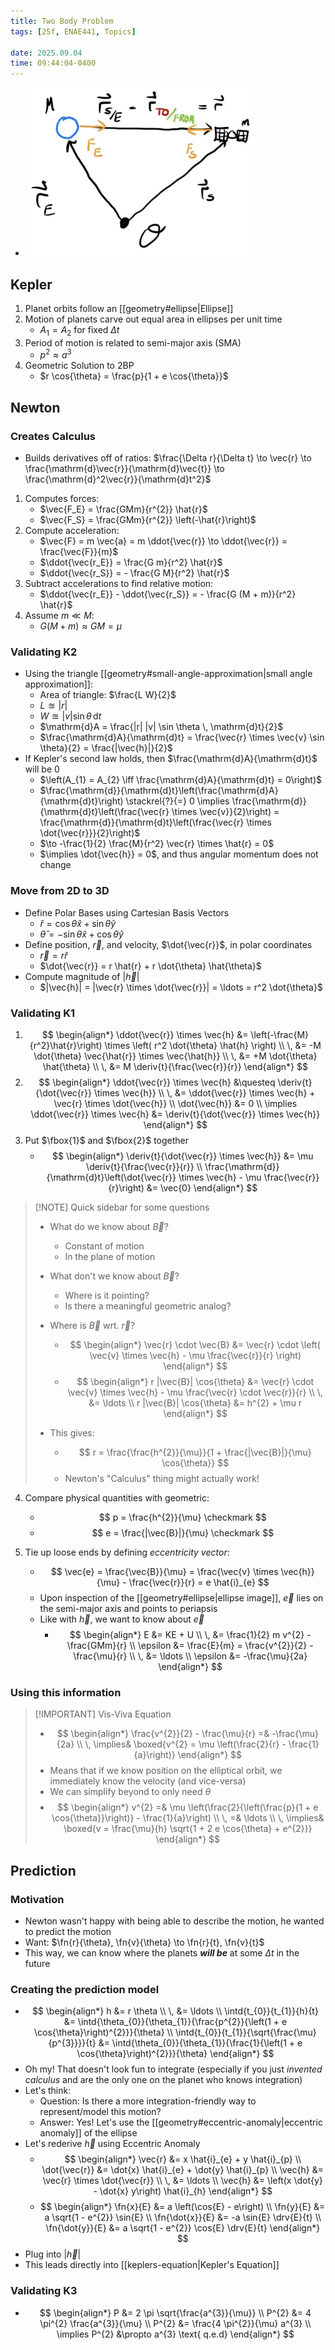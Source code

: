 ```yaml
---
title: Two Body Problem
tags: [25f, ENAE441, Topics]

date: 2025.09.04
time: 09:44:04-0400
---
```


- ![Sketch of the Two Body Problem (from Dr. Martin's notes)](assets/2BP-sketch.png) 

## Kepler

1. Planet orbits follow an [[geometry#ellipse|Ellipse]]
2. Motion of planets carve out equal area in ellipses per unit time
    - $A_{1} = A_{2}$ for fixed $\Delta t$
3. Period of motion is related to semi-major axis (SMA)
    - $p^2 \approx a^3$
4. Geometric Solution to 2BP
    - $r \cos{\theta} = \frac{p}{1 + e \cos{\theta}}$

## Newton

### Creates Calculus

- Builds derivatives off of ratios: $\frac{\Delta r}{\Delta t} \to \vec{r} \to \frac{\mathrm{d}\vec{r}}{\mathrm{d}\vec{t}} \to \frac{\mathrm{d}^2\vec{r}}{\mathrm{d}t^2}$

1. Computes forces:
    - $\vec{F_E} = \frac{GMm}{r^{2}} \hat{r}$
    - $\vec{F_S} = \frac{GMm}{r^{2}} \left(-\hat{r}\right)$
2. Compute acceleration:
    - $\vec{F} = m \vec{a} = m \ddot{\vec{r}} \to \ddot{\vec{r}} = \frac{\vec{F}}{m}$
    - $\ddot{\vec{r_E}} = \frac{G m}{r^2} \hat{r}$
    - $\ddot{\vec{r_S}} = - \frac{G M}{r^2} \hat{r}$
3. Subtract accelerations to find relative motion:
    - $\ddot{\vec{r_E}} - \ddot{\vec{r_S}} = - \frac{G (M + m)}{r^2} \hat{r}$
4. Assume $m \ll M$:
    - $G (M + m) \approx G M = \mu$

### Validating K2

- Using the triangle [[geometry#small-angle-approximation|small angle approximation]]:
    - Area of triangle: $\frac{L W}{2}$
    - $L \approxeq |r|$
    - $W \approxeq |v|\sin{\theta} \, \mathrm{d}t$
    - $\mathrm{d}A = \frac{|r| |v| \sin \theta \, \mathrm{d}t}{2}$
    - $\frac{\mathrm{d}A}{\mathrm{d}t} = \frac{\vec{r} \times \vec{v} \sin \theta}{2} = \frac{|\vec{h}|}{2}$
- If Kepler's second law holds, then $\frac{\mathrm{d}A}{\mathrm{d}t}$ will be $0$
    - $\left(A_{1} = A_{2} \iff \frac{\mathrm{d}A}{\mathrm{d}t} = 0\right)$
    - $\frac{\mathrm{d}}{\mathrm{d}t}\left(\frac{\mathrm{d}A}{\mathrm{d}t}\right) \stackrel{?}{=} 0 \implies \frac{\mathrm{d}}{\mathrm{d}t}\left(\frac{\vec{r} \times \vec{v}}{2}\right) = \frac{\mathrm{d}}{\mathrm{d}t}\left(\frac{\vec{r} \times \dot{\vec{r}}}{2}\right)$
    - $\to -\frac{1}{2} \frac{M}{r^2} \vec{r} \times \hat{r} = 0$
    - $\implies \dot{\vec{h}} = 0$, and thus angular momentum does not change

### Move from 2D to 3D

- Define Polar Bases using Cartesian Basis Vectors
    - $\hat{r} = \cos \theta \hat{x} + \sin \theta \hat{y}$
    - $\hat{\theta} = - \sin \theta \hat{x} + \cos \theta \hat{y}$
- Define position, $\vec{r}$, and velocity, $\dot{\vec{r}}$, in polar coordinates
    - $\vec{r} = r \hat{r}$
    - $\dot{\vec{r}} = r \hat{r} + r \dot{\theta} \hat{\theta}$
- Compute magnitude of $|\vec{h}|$
    - $|\vec{h}| = |\vec{r} \times \dot{\vec{r}}| = \ldots = r^2 \dot{\theta}$

### Validating K1

1. $$
        \begin{align*}
            \ddot{\vec{r}} \times \vec{h} &= \left(-\frac{M}{r^2}\hat{r}\right) \times \left( r^2 \dot{\theta} \hat{h} \right) \\
            \, &= -M \dot{\theta} \vec{\hat{r}} \times \vec{\hat{h}} \\
            \, &= +M \dot{\theta} \hat{\theta} \\
            \, &= M \deriv{t}{\frac{\vec{r}}{r}}
        \end{align*}
   $$
2. $$
        \begin{align*}
            \ddot{\vec{r}} \times \vec{h} &\questeq \deriv{t}{\dot{\vec{r}} \times \vec{h}} \\
            \, &= \ddot{\vec{r}} \times \vec{h} + \vec{r} \times \dot{\vec{h}} \\
            \dot{\vec{h}} &= 0 \\
            \implies \ddot{\vec{r}} \times \vec{h} &= \deriv{t}{\dot{\vec{r}} \times \vec{h}}
        \end{align*}
   $$
3. Put $\fbox{1}$ and $\fbox{2}$ together
    - $$
        \begin{align*}
            \deriv{t}{\dot{\vec{r}} \times \vec{h}} &= \mu \deriv{t}{\frac{\vec{r}}{r}} \\
            \frac{\mathrm{d}}{\mathrm{d}t}\left(\dot{\vec{r}} \times \vec{h} - \mu \frac{\vec{r}}{r}\right) &= \vec{0}
        \end{align*}
      $$

> [!NOTE] Quick sidebar for some questions
> - What do we know about $\vec{B}$?
>     - Constant of motion
>     - In the plane of motion
> - What don't we know about $\vec{B}$?
> 
>     - Where is it pointing?
>     - Is there a meaningful geometric analog?
> 
> - Where is $\vec{B}$ wrt. $\vec{r}$?
>     - $$
>         \begin{align*}
>             \vec{r} \cdot \vec{B} &= \vec{r} \cdot \left( \vec{v} \times \vec{h} - \mu \frac{\vec{r}}{r} \right)
>         \end{align*}
>       $$
>     - $$
>         \begin{align*}
>             r |\vec{B}| \cos{\theta} &= \vec{r} \cdot \vec{v} \times \vec{h} - \mu \frac{\vec{r} \cdot \vec{r}}{r} \\
>             \, &= \ldots \\
>             r |\vec{B}| \cos{\theta} &= h^{2} + \mu r
>         \end{align*}
>       $$
> 
> - This gives:
>     - $$
>         r = \frac{\frac{h^{2}}{\mu}}{1 + \frac{|\vec{B}|}{\mu} \cos{\theta}}
>       $$
>     - Newton's "Calculus" thing might actually work!

4. Compare physical quantities with geometric:
    - $$
        p = \frac{h^{2}}{\mu} \checkmark
      $$
    - $$
        e = \frac{|\vec{B}|}{\mu} \checkmark
      $$

5. Tie up loose ends by defining *eccentricity vector*:
    - $$
        \vec{e} = \frac{\vec{B}}{\mu} = \frac{\vec{v} \times \vec{h}}{\mu} - \frac{\vec{r}}{r} = e \hat{i}_{e}
      $$
    - Upon inspection of the [[geometry#ellipse|ellipse image]], $\vec{e}$ lies on the semi-major axis and points to periapsis
    - Like with $\vec{h}$, we want to know about $\vec{e}$
        - $$
            \begin{align*}
                E &= KE + U \\
                \, &= \frac{1}{2} m v^{2} - \frac{GMm}{r} \\
                \epsilon &= \frac{E}{m} = \frac{v^{2}}{2} - \frac{\mu}{r} \\
                \, &= \ldots \\
                \epsilon &= -\frac{\mu}{2a}
            \end{align*}
          $$

### Using this information
> [!IMPORTANT] Vis-Viva Equation
> - $$
>     \begin{align*}
>         \frac{v^{2}}{2} - \frac{\mu}{r} =& -\frac{\mu}{2a} \\
>         \, \implies& \boxed{v^{2} = \mu \left(\frac{2}{r} - \frac{1}{a}\right)}
>     \end{align*}
>   $$
> - Means that if we know position on the elliptical orbit, we immediately know the velocity (and vice-versa)
> - We can simplify beyond to only need $\theta$
> - $$
>     \begin{align*}
>         v^{2} =& \mu \left(\frac{2}{\left(\frac{p}{1 + e \cos{\theta}}\right)} - \frac{1}{a}\right) \\
>         \, =& \ldots \\
>         \, \implies& \boxed{v = \frac{\mu}{h} \sqrt{1 + 2 e \cos{\theta} + e^{2}}}
>     \end{align*}
>   $$

## Prediction
### Motivation
- Newton wasn't happy with being able to describe the motion, he wanted to predict the motion
- Want: $\fn{r}{\theta}, \fn{v}{\theta} \to \fn{r}{t}, \fn{v}{t}$
- This way, we can know where the planets ***will be*** at some $\Delta t$ in the future
### Creating the prediction model
- $$
    \begin{align*}
        h &= r \theta \\
        \, &= \ldots \\
        \intd{t_{0}}{t_{1}}{h}{t} &= \intd{\theta_{0}}{\theta_{1}}{\frac{p^{2}}{\left(1 + e \cos{\theta}\right)^{2}}}{\theta} \\
        \intd{t_{0}}{t_{1}}{\sqrt{\frac{\mu}{p^{3}}}}{t} &= \intd{\theta_{0}}{\theta_{1}}{\frac{1}{\left(1 + e \cos{\theta}\right)^{2}}}{\theta}
    \end{align*}
  $$
- Oh my! That doesn't look fun to integrate (especially if you just *invented calculus* and are the only one on the planet who knows integration)
- Let's think:
    - Question: Is there a more integration-friendly way to represent/model this motion?
    - Answer: Yes! Let's use the [[geometry#eccentric-anomaly|eccentric anomaly]] of the ellipse
- Let's rederive $\vec{h}$ using Eccentric Anomaly
    - $$
        \begin{align*}
            \vec{r} &= x \hat{i}_{e} + y \hat{i}_{p} \\
            \dot{\vec{r}} &= \dot{x} \hat{i}_{e} + \dot{y} \hat{i}_{p} \\
            \vec{h} &= \vec{r} \times \dot{\vec{r}} \\
            \, &= \ldots \\
            \vec{h} &= \left(x \dot{y} - \dot{x} y\right) \hat{i}_{h} 
        \end{align*}
      $$
    - $$
        \begin{align*}
            \fn{x}{E} &= a \left(\cos{E} - e\right) \\
            \fn{y}{E} &= a \sqrt{1 - e^{2}} \sin{E} \\
            \fn{\dot{x}}{E} &= -a \sin{E} \drv{E}{t} \\
            \fn{\dot{y}}{E} &= a \sqrt{1 - e^{2}} \cos{E} \drv{E}{t}
        \end{align*}
      $$
- Plug into $|\vec{h}|$
- This leads directly into [[keplers-equation|Kepler's Equation]]
### Validating K3
- $$
    \begin{align*}
        P &= 2 \pi \sqrt{\frac{a^{3}}{\mu}} \\
        P^{2} &= 4 \pi^{2} \frac{a^{3}}{\mu} \\
        P^{2} &= \frac{4 \pi^{2}}{\mu} a^{3} \\
        \implies P^{2} &\propto a^{3} \text{ q.e.d}
    \end{align*}
  $$
